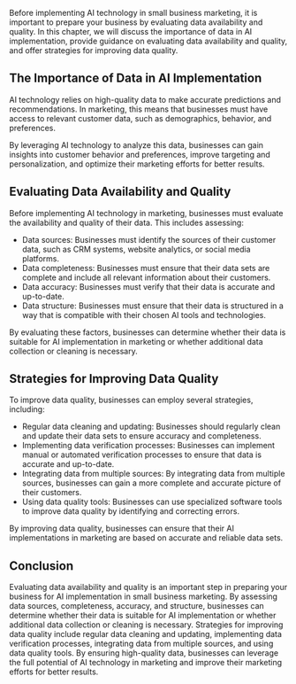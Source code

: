 

Before implementing AI technology in small business marketing, it is important to prepare your business by evaluating data availability and quality. In this chapter, we will discuss the importance of data in AI implementation, provide guidance on evaluating data availability and quality, and offer strategies for improving data quality.

The Importance of Data in AI Implementation
-------------------------------------------

AI technology relies on high-quality data to make accurate predictions and recommendations. In marketing, this means that businesses must have access to relevant customer data, such as demographics, behavior, and preferences.

By leveraging AI technology to analyze this data, businesses can gain insights into customer behavior and preferences, improve targeting and personalization, and optimize their marketing efforts for better results.

Evaluating Data Availability and Quality
----------------------------------------

Before implementing AI technology in marketing, businesses must evaluate the availability and quality of their data. This includes assessing:

* Data sources: Businesses must identify the sources of their customer data, such as CRM systems, website analytics, or social media platforms.
* Data completeness: Businesses must ensure that their data sets are complete and include all relevant information about their customers.
* Data accuracy: Businesses must verify that their data is accurate and up-to-date.
* Data structure: Businesses must ensure that their data is structured in a way that is compatible with their chosen AI tools and technologies.

By evaluating these factors, businesses can determine whether their data is suitable for AI implementation in marketing or whether additional data collection or cleaning is necessary.

Strategies for Improving Data Quality
-------------------------------------

To improve data quality, businesses can employ several strategies, including:

* Regular data cleaning and updating: Businesses should regularly clean and update their data sets to ensure accuracy and completeness.
* Implementing data verification processes: Businesses can implement manual or automated verification processes to ensure that data is accurate and up-to-date.
* Integrating data from multiple sources: By integrating data from multiple sources, businesses can gain a more complete and accurate picture of their customers.
* Using data quality tools: Businesses can use specialized software tools to improve data quality by identifying and correcting errors.

By improving data quality, businesses can ensure that their AI implementations in marketing are based on accurate and reliable data sets.

Conclusion
----------

Evaluating data availability and quality is an important step in preparing your business for AI implementation in small business marketing. By assessing data sources, completeness, accuracy, and structure, businesses can determine whether their data is suitable for AI implementation or whether additional data collection or cleaning is necessary. Strategies for improving data quality include regular data cleaning and updating, implementing data verification processes, integrating data from multiple sources, and using data quality tools. By ensuring high-quality data, businesses can leverage the full potential of AI technology in marketing and improve their marketing efforts for better results.


